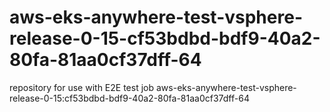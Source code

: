 # aws-eks-anywhere-test-vsphere-release-0-15-cf53bdbd-bdf9-40a2-80fa-81aa0cf37dff-64
repository for use with E2E test job aws-eks-anywhere-test-vsphere-release-0-15:cf53bdbd-bdf9-40a2-80fa-81aa0cf37dff-64
